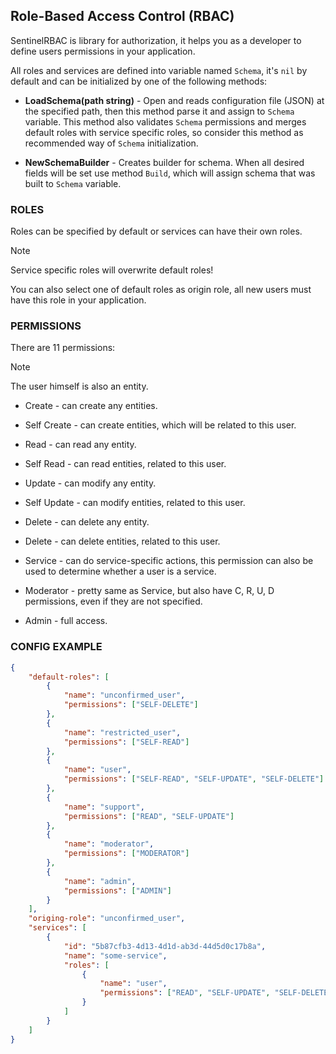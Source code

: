 ## Role-Based Access Control (RBAC)

SentinelRBAC is library for authorization, it helps you as a developer to define users permissions in your application.

All roles and services are defined into variable named `Schema`, it's `nil` by default and can be initialized by one of the following methods:

-   **LoadSchema(path string)** - Open and reads configuration file (JSON) at the specified path, then this method parse it and assign to `Schema` variable. This method also validates `Schema` permissions and merges default roles with service specific roles, so consider this method as recommended way of `Schema` initialization.

-   **NewSchemaBuilder** - Creates builder for schema. When all desired fields will be set use method `Build`, which will assign schema that was built to `Schema` variable.

### ROLES

Roles can be specified by default or services can have their own roles.

> [!NOTE]
> Service specific roles will overwrite default roles!

You can also select one of default roles as origin role, all new users must have this role in your application.

### PERMISSIONS

There are 11 permissions:

> [!NOTE]
> The user himself is also an entity.

-   Create - can create any entities.

-   Self Create - can create entities, which will be related to this user.

-   Read - can read any entity.

-   Self Read - can read entities, related to this user.

-   Update - can modify any entity.

-   Self Update - can modify entities, related to this user.

-   Delete - can delete any entity.

-   Delete - can delete entities, related to this user.

-   Service - can do service-specific actions, this permission can also be used to determine whether a user is a service.

-   Moderator - pretty same as Service, but also have C, R, U, D permissions, even if they are not specified.

-   Admin - full access.

### CONFIG EXAMPLE

```json
{
    "default-roles": [
        {
            "name": "unconfirmed_user",
            "permissions": ["SELF-DELETE"]
        },
        {
            "name": "restricted_user",
            "permissions": ["SELF-READ"]
        },
        {
            "name": "user",
            "permissions": ["SELF-READ", "SELF-UPDATE", "SELF-DELETE"]
        },
        {
            "name": "support",
            "permissions": ["READ", "SELF-UPDATE"]
        },
        {
            "name": "moderator",
            "permissions": ["MODERATOR"]
        },
        {
            "name": "admin",
            "permissions": ["ADMIN"]
        }
    ],
    "origing-role": "unconfirmed_user",
    "services": [
        {
            "id": "5b87cfb3-4d13-4d1d-ab3d-44d5d0c17b8a",
            "name": "some-service",
            "roles": [
                {
                    "name": "user",
                    "permissions": ["READ", "SELF-UPDATE", "SELF-DELETE"]
                }
            ]
        }
    ]
}
```
